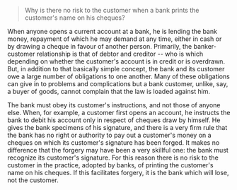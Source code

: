 > Why is there no risk to the customer when a bank prints the customer's name on his cheques?



When anyone opens a current account at a bank, he is lending the bank money, repayment of which he may demand at any time, either in cash or by drawing a cheque in favour of another person. Primarily, the banker-customer relationship is that of debtor and creditor -- who is which depending on whether the customer's account is in credit or is overdrawn. But, in addition to that basically simple concept, the bank and its customer owe a large number of obligations to one another. Many of these obligations can give in to problems and complications but a bank customer, unlike, say, a buyer of goods, cannot complain that the law is loaded against him.



The bank must obey its customer's instructions, and not those of anyone else. When, for example, a customer first opens an account, he instructs the bank to debit his account only in respect of cheques draw by himself. He gives the bank specimens of his signature, and there is a very firm rule that the bank has no right or authority to pay out a customer's money on a cheques on which its customer's signature has been forged. It makes no difference that the forgery may have been a very skillful one: the bank must recognize its customer's signature. For this reason there is no risk to the customer in the practice, adopted by banks, of printing the customer's name on his cheques. If this facilitates forgery, it is the bank which will lose, not the customer.